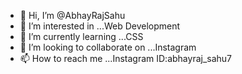 - 👋 Hi, I’m @AbhayRajSahu
- 👀 I’m interested in ...Web Development
- 🌱 I’m currently learning ...CSS
- 💞️ I’m looking to collaborate on ...Instagram
- 📫 How to reach me ...Instagram ID:abhayraj_sahu7

<!---
AbhayRajSahu/AbhayRajSahu is a ✨ special ✨ repository because its `README.md` (this file) appears on your GitHub profile.
You can click the Preview link to take a look at your changes.
--->
